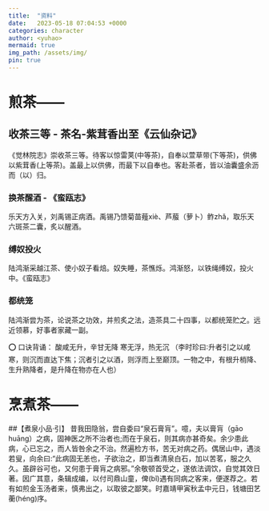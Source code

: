 ```yaml
---
title:  "资料"
date:   2023-05-18 07:04:53 +0000
categories: character
author: <yuhao>
mermaid: true
img_path: /assets/img/
pin: true
---
```


# 煎茶——

## 收茶三等 - 茶名-紫茸香出至《云仙杂记》
《觉林院志》崇收茶三等。待客以惊雷荚(中等茶)，自奉以萱草带(下等茶)，供佛以紫茸香(上等茶)。盖最上以供佛，而最下以自奉也。客赴茶者，皆以油囊盛余沥而（以）归。

### 换茶醒酒 - 《蛮瓯志》
乐天方入关，刘禹锡正病酒。禹锡乃馈菊苗薤xiè、芦菔（萝卜）鲊zhǎ，取乐天六斑茶二囊，炙以醒酒。

### 缚奴投火
陆鸿渐采越江茶、使小奴子看焙。奴失睡，茶憔烁。鸿渐怒，以铁绳缚奴，投火中。《蛮瓯志》

### 都统笼
陆鸿渐尝为茶，论说茶之功效，并煎炙之法，造茶具二十四事，以都统笼贮之。远近领慕，好事者家藏一副。

⭕️ 口诀背诵：
酸咸无升，辛甘无降
寒无浮，热无沉
（李时珍曰∶升者引之以咸寒，则沉而直达下焦；沉者引之以酒，则浮而上至巅顶。一物之中，有根升梢降、生升熟降者，是升降在物亦在人也）


# 烹煮茶——

##【煮泉小品·引】
昔我田隐翁，尝自委曰“泉石膏肓”。噫，夫以膏肓（gāo huāng）之病，固神医之所不治者也;而在于泉石，则其病亦甚奇矣。余少患此病，心已忘之，而人皆咎余之不治。然遍检方书，苦无对病之药。偶居山中，遇淡若叟，向余曰:“此病固无恙也，子欲治之，即当煮清泉白石，加以苦茗，服之久久。虽辟谷可也，又何患于膏肓之病邪。”余敬顿首受之，遂依法调饮，自觉其效日著。因广其意，条辑成编，以付司鼎山童，俾(bǐ)遇有同病之客来，便遂荐之。若有如煎金玉汤者来，慎弗出之，以取彼之鄙笑。时嘉靖甲寅秋孟中元日，钱塘田艺蘅(héng)序。
